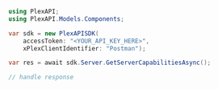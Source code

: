 <!-- Start SDK Example Usage [usage] -->
```csharp
using PlexAPI;
using PlexAPI.Models.Components;

var sdk = new PlexAPISDK(
    accessToken: "<YOUR_API_KEY_HERE>",
    xPlexClientIdentifier: "Postman");

var res = await sdk.Server.GetServerCapabilitiesAsync();

// handle response
```
<!-- End SDK Example Usage [usage] -->